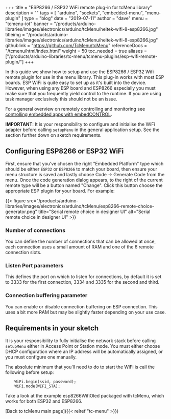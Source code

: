 +++
title = "ESP8266 / ESP32 WiFi remote plug-in for tcMenu library"
description = ""
tags = [ "arduino", "sockets", "embedded-menu", "menu-plugin" ]
type = "blog"
date = "2019-07-11"
author =  "dave"
menu = "tcmenu-iot"
banner = "/products/arduino-libraries/images/electronics/arduino/tcMenu/heltek-wifi-8-esp8266.jpg"
titleimg = "/products/arduino-libraries/images/electronics/arduino/tcMenu/heltek-wifi-8-esp8266.jpg"
githublink = "https://github.com/TcMenu/tcMenu"
referenceDocs = "/tcmenu/html/index.html"
weight = 50
toc_needed = true
aliases = ["/products/arduino-libraries/tc-menu/tcmenu-plugins/esp-wifi-remote-plugin/"]
+++

In this guide we show how to setup and use the ESP8266 / ESP32 Wifi remote plugin for use in the menu library. This plug-in works with most ESP boards. ESP WiFi is quite easy to set up as it's built into the device. However, when using any ESP board and ESP8266 especially you must make sure that you frequently yield control to the runtime. If you are using task manager exclusively this should not be an issue.

For a general overview on remotely controlling and monitoring see [controlling embedded apps with embedCONTROL](https://www.thecoderscorner.com/products/apps/embed-control/).

**IMPORTANT**: It is your responsibility to configure and initialise the WiFi adapter before calling `setupMenu` in the general application setup. See the section further down on sketch requirements.
       
## Configuring ESP8266 or ESP32 WiFi

First, ensure that you've chosen the right "Embedded Platform" type which should be either `ESP32` or `ESP8266` to match your board, then ensure your menu structure is saved and lastly choose Code -> Generate Code from the menu. Once the code generation dialog appears, to the right of the current remote type will be a button named "Change". Click this button choose the appropriate ESP plugin for your board. For example:

{{< figure src="/products/arduino-libraries/images/electronics/arduino/tcMenu/esp8266-remote-choice-generator.png" title="Serial remote choice in designer UI" alt="Serial remote choice in designer UI" >}}

### Number of connections

You can define the number of connections that can be allowed at once, each connection uses a small amount of RAM and one of the 6 remote connection slots.

### Listen Port parameters

This defines the port on which to listen for connections, by default it is set to 3333 for the first connection, 3334 and 3335 for the second and third. 

### Connection buffering parameter

You can enable or disable connection buffering on ESP connection. This uses a bit more RAM but may be slightly faster depending on your use case.

## Requirements in your sketch

It is your responsibility to fully initialise the network stack before calling `setupMenu` either in Access Point or Station mode. You must either choose DHCP configuration where an IP address will be automatically assigned, or you must configure one manually.

The absolute minimum that you'll need to do to start the WiFi is call the following before setup:

        WiFi.begin(ssid, password);
        WiFi.mode(WIFI_STA);

Take a look at the example esp8266WifiOled packaged with tcMenu, which works for both ESP32 and ESP8266.

[Back to tcMenu main page]({{< relref "tc-menu" >}}) 
